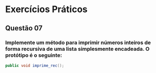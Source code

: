# Exercícios Práticos
## Questão 07

### Implemente um método para imprimir números inteiros de forma recursiva de uma lista simplesmente encadeada. O protótipo é o seguinte:

```java
public void imprime_rec();
